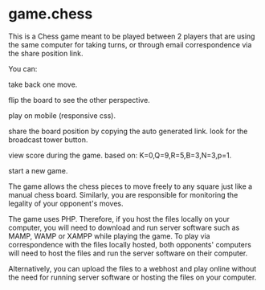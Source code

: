 game.chess
==========

This is a Chess game meant to be played between 2 players that are using the same computer for taking turns, or through email correspondence via the share position link.

You can:

take back one move.

flip the board to see the other perspective.

play on mobile (responsive css).

share the board position by copying the auto generated link. look for the broadcast tower button.

view score during the game. based on: K=0,Q=9,R=5,B=3,N=3,p=1.

start a new game.

The game allows the chess pieces to move freely to any square just like a manual chess board. Similarly, you are responsible for monitoring the legality of your opponent's moves.

The game uses PHP. Therefore, if you host the files locally on your computer, you will need to download and run server software such as MAMP, WAMP or XAMPP while playing the game. To play via correspondence with the files locally hosted, both opponents' computers will need to host the files and run the server software on their computer.

Alternatively, you can upload the files to a webhost and play online without the need for running server software or hosting the files on your computer.
